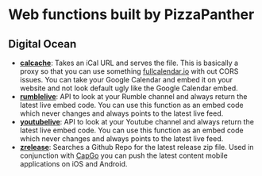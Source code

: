 # Web functions built by PizzaPanther

## Digital Ocean

- **[calcache](do/calcache)**: Takes an iCal URL and serves the file. This is basically a proxy so that you can use something [fullcalendar.io](https://fullcalendar.io/) with out CORS issues. You can take your Google Calendar and embed it on your website and not look default ugly like the Google Calendar embed.
- **[rumblelive](do/rumblelive)**: API to look at your Rumble channel and always return the latest live embed code. You can use this function as an embed code which never changes and always points to the latest live feed.
- **[youtubelive](do/youtubelive)**: API to look at your Youtube channel and always return the latest live embed code. You can use this function as an embed code which never changes and always points to the latest live feed.
- **[zrelease](do/zrelease)**: Searches a Github Repo for the latest release zip file. Used in conjunction with [CapGo](https://capgo.app/) you can push the latest content mobile applications on iOS and Android.
